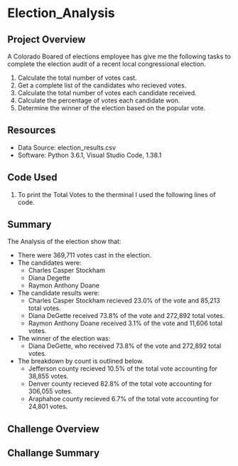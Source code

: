 # Election_Analysis

## Project Overview

A Colorado Boared of elections employee has give me the following tasks to complete the election audit of a recent local congressional election.

1. Calculate the total number of votes cast.
2. Get a complete list of the candidates who recieved votes.
3. Calculate the total number of votes each candidate received.
4. Calculate the percentage of votes each candidate won.
5. Determine the winner of the election based on the popular vote.

## Resources

- Data Source: election_results.csv
- Software: Python 3.6.1, Visual Studio Code, 1.38.1

## Code Used
 1. To print the Total Votes to the therminal I used the following lines of code.

    
 ## Summary

The Analysis of the election show that:
- There were 369,711 votes cast in the election.
- The candidates were:
  - Charles Casper Stockham
  - Diana Degette
  - Raymon Anthony Doane
- The candidate results were:
  - Charles Casper Stockham recieved 23.0% of the vote and 85,213 total votes.
  - Diana DeGette received 73.8% of the vote and 272,892 total votes.
  - Raymon Anthony Doane received 3.1% of the vote and 11,606 total votes.
- The winner of the election was:
  - Diana DeGette, who received 73.8% of the vote and 272,892 total votes.
- The breakdown by count is outlined below.
  - Jefferson county recieved 10.5% of the total vote accounting for 38,855 votes.
  - Denver county recieved 82.8% of the total vote accounting for 306,055 votes.
  - Araphahoe county recieved 6.7% of the total vote accounting for 24,801 votes.

## Challenge Overview

## Challange Summary
  
